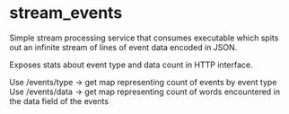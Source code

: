 # stream_events

Simple stream processing service that consumes executable which spits out an infinite stream of lines of event data encoded in JSON.

Exposes stats about event type and data count in HTTP interface.

Use /events/type  -> get map representing count of events by event type
Use /events/data -> get map representing count of words encountered in the data field of the events

